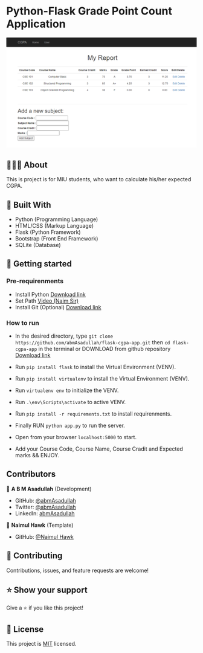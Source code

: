 # Python-Flask Grade Point Count Application

![screenshot](./images/demo.PNG)<br>
## 👩🏼‍💻 About
This is project is for MIU students, who want to calculate his/her expected CGPA.<br>

## 🔧 Built With
- Python (Programming Language)
- HTML/CSS (Markup Language)
- Flask (Python Framework)
- Bootstrap (Front End Framework)
- SQLite (Database)

## 🤖 Getting started

### Pre-requirenments
- Install Python [Download link](https://www.python.org/downloads/)
- Set Path [Video (Naim Sir)](https://www.youtube.com/watch?v=EDNpd-7vaJ8&list=PL5WWFMzXof5hA8cLzEoim7BEkHcmddbOK&index=6)
- Install Git (Optional) [Download link](https://git-scm.com/downloads)

### How to run

- In the desired directory, type `git clone https://github.com/abmAsadullah/flask-cgpa-app.git` then `cd flask-cgpa-app` in the terminal or DOWNLOAD from github repository [Download link](https://github.com/abmAsadullah/flask-cgpa-app)

- Run `pip install flask` to install the Virtual Environment (VENV).

- Run `pip install virtualenv` to install the Virtual Environment (VENV).


- Run `virtualenv env` to initialize the VENV.

- Run `.\env\Scripts\activate` to active VENV.

- Run `pip install -r requirements.txt` to install requirenments.

- Finally RUN `python app.py` to run the server.

- Open from your browser `localhost:5000` to start.

- Add your Course Code, Course Name, Course Cradit and Expected marks && ENJOY.

## Contributors

👤 **A B M Asadullah** (Development)

- GitHub: [@abmAsadullah](https://github.com/abmAsadullah)
- Twitter: [@abmAsadullah](https://twitter.com/abmAsadullah)
- LinkedIn: [abmAsadullah](https://www.linkedin.com/in/abmAsadullah)

👤 **Naimul Hawk** (Template)

- GitHub: [@Naimul Hawk](https://github.com/naimul011)


## 🤝 Contributing

Contributions, issues, and feature requests are welcome!

## ⭐ Show your support

Give a ⭐️ if you like this project!

## 📝 License

This project is [MIT](https://opensource.org/licenses/MIT) licensed.

